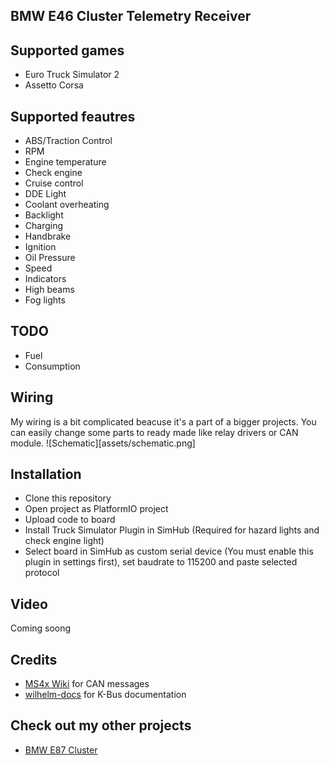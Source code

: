 ## BMW E46 Cluster Telemetry Receiver

## Supported games
- Euro Truck Simulator 2
- Assetto Corsa

## Supported feautres
- ABS/Traction Control
- RPM
- Engine temperature
- Check engine
- Cruise control
- DDE Light
- Coolant overheating
- Backlight
- Charging
- Handbrake
- Ignition
- Oil Pressure
- Speed
- Indicators
- High beams
- Fog lights

## TODO
- Fuel
- Consumption

## Wiring
My wiring is a bit complicated beacuse it's a part of a bigger projects. You can easily change some parts to ready made like relay drivers or CAN module.
![Schematic][assets/schematic.png]

## Installation
- Clone this repository
- Open project as PlatformIO project
- Upload code to board
- Install Truck Simulator Plugin in SimHub (Required for hazard lights and check engine light)
- Select board in SimHub as custom serial device (You must enable this plugin in settings first), set baudrate to 115200 and paste selected protocol

## Video
Coming soong

## Credits
- [MS4x Wiki](https://www.ms4x.net/index.php?title=Siemens_MS43_CAN_Bus) for CAN messages
- [wilhelm-docs](https://github.com/piersholt/wilhelm-docs) for K-Bus documentation

## Check out my other projects
- [BMW E87 Cluster](https://github.com/TeksuSiK/e87-cluster-simhub)